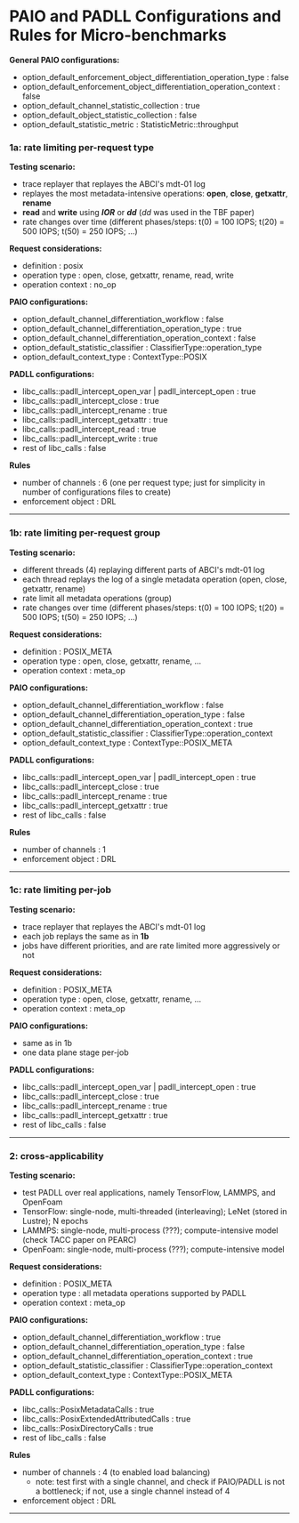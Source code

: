 # PAIO and PADLL Configurations and Rules for Micro-benchmarks

**General PAIO configurations:**
- option_default_enforcement_object_differentiation_operation_type : false
- option_default_enforcement_object_differentiation_operation_context : false
- option_default_channel_statistic_collection : true
- option_default_object_statistic_collection : false
- option_default_statistic_metric : StatisticMetric::throughput

### 1a: rate limiting per-request type
**Testing scenario:**
- trace replayer that replayes the ABCI's mdt-01 log
- replayes the most metadata-intensive operations: **open**, **close**, **getxattr**, **rename**
- **read** and **write** using ***IOR*** or ***dd*** (*dd* was used in the TBF paper)
- rate changes over time (different phases/steps: t(0) = 100 IOPS; t(20) = 500 IOPS; t(50) = 250 IOPS; ...)

**Request considerations:** 
- definition : posix
- operation type : open, close, getxattr, rename, read, write
- operation context : no_op

**PAIO configurations:**
- option_default_channel_differentiation_workflow : false
- option_default_channel_differentiation_operation_type : true
- option_default_channel_differentiation_operation_context : false
- option_default_statistic_classifier : ClassifierType::operation_type
- option_default_context_type : ContextType::POSIX

**PADLL configurations:**
- libc_calls::padll_intercept_open_var | padll_intercept_open : true
- libc_calls::padll_intercept_close : true
- libc_calls::padll_intercept_rename : true
- libc_calls::padll_intercept_getxattr : true
- libc_calls::padll_intercept_read : true
- libc_calls::padll_intercept_write : true
- rest of libc_calls : false

**Rules**
- number of channels : 6 (one per request type; just for simplicity in number of configurations files to create)
- enforcement object : DRL

---

### 1b: rate limiting per-request group
**Testing scenario:**
- different threads (4) replaying different parts of ABCI's mdt-01 log
- each thread replays the log of a single metadata operation (open, close, getxattr, rename)
- rate limit all metadata operations (group)
- rate changes over time (different phases/steps: t(0) = 100 IOPS; t(20) = 500 IOPS; t(50) = 250 IOPS; ...)

**Request considerations:**
- definition : POSIX_META
- operation type : open, close, getxattr, rename, ...
- operation context : meta_op

**PAIO configurations:**
- option_default_channel_differentiation_workflow : false
- option_default_channel_differentiation_operation_type : false
- option_default_channel_differentiation_operation_context : true
- option_default_statistic_classifier : ClassifierType::operation_context
- option_default_context_type : ContextType::POSIX_META

**PADLL configurations:**
- libc_calls::padll_intercept_open_var | padll_intercept_open : true
- libc_calls::padll_intercept_close : true
- libc_calls::padll_intercept_rename : true
- libc_calls::padll_intercept_getxattr : true
- rest of libc_calls : false

**Rules**
- number of channels : 1
- enforcement object : DRL

---

### 1c: rate limiting per-job
**Testing scenario:**
- trace replayer that replayes the ABCI's mdt-01 log
- each job replays the same as in **1b**
- jobs have different priorities, and are rate limited more aggressively or not

**Request considerations:**
- definition : POSIX_META
- operation type : open, close, getxattr, rename, ...
- operation context : meta_op

**PAIO configurations:**
- same as in 1b
- one data plane stage per-job

**PADLL configurations:**
- libc_calls::padll_intercept_open_var | padll_intercept_open : true
- libc_calls::padll_intercept_close : true
- libc_calls::padll_intercept_rename : true
- libc_calls::padll_intercept_getxattr : true
- rest of libc_calls : false

---

### 2: cross-applicability
**Testing scenario:**
- test PADLL over real applications, namely TensorFlow, LAMMPS, and OpenFoam
- TensorFlow: single-node, multi-threaded (interleaving); LeNet (stored in Lustre); N epochs
- LAMMPS: single-node, multi-process (???); compute-intensive model (check TACC paper on PEARC)
- OpenFoam: single-node, multi-process (???); compute-intensive model

**Request considerations:**
- definition : POSIX_META
- operation type : all metadata operations supported by PADLL
- operation context : meta_op

**PAIO configurations:**
- option_default_channel_differentiation_workflow : true
- option_default_channel_differentiation_operation_type : false
- option_default_channel_differentiation_operation_context : true
- option_default_statistic_classifier : ClassifierType::operation_context
- option_default_context_type : ContextType::POSIX_META

**PADLL configurations:**
- libc_calls::PosixMetadataCalls : true
- libc_calls::PosixExtendedAttributedCalls : true
- libc_calls::PosixDirectoryCalls : true
- rest of libc_calls : false

**Rules**
- number of channels : 4 (to enabled load balancing)
    - note: test first with a single channel, and check if PAIO/PADLL is not a bottleneck; if not, use a single channel instead of 4
- enforcement object : DRL

---



 



